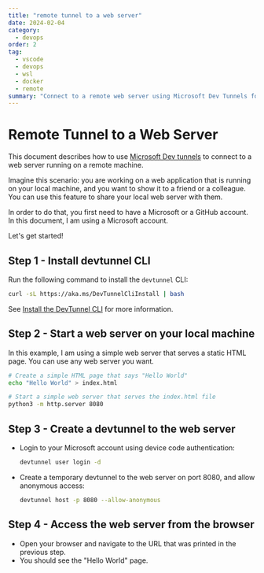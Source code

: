 ```yaml
---
title: "remote tunnel to a web server"
date: 2024-02-04
category:
  - devops
order: 2
tag:
  - vscode
  - devops
  - wsl
  - docker
  - remote
summary: "Connect to a remote web server using Microsoft Dev Tunnels for secure development access."
---
```


# Remote Tunnel to a Web Server

This document describes how to use [Microsoft Dev tunnels][dev-tunnels] to connect to a web server
running on a remote machine.

Imagine this scenario: you are working on a web application that is running on your local
machine, and you want to show it to a friend or a colleague. You can use this feature to share your
local web server with them.

In order to do that, you first need to have a Microsoft or a GitHub account. In this document, I am
using a Microsoft account.

Let's get started!

## Step 1 - Install devtunnel CLI

Run the following command to install the `devtunnel` CLI:

```bash
curl -sL https://aka.ms/DevTunnelCliInstall | bash
```

See [Install the DevTunnel CLI][install-devtunnel-cli] for more information.

## Step 2 - Start a web server on your local machine

In this example, I am using a simple web server that serves a static HTML page. You can use any web
server you want.

```bash
# Create a simple HTML page that says "Hello World"
echo "Hello World" > index.html

# Start a simple web server that serves the index.html file
python3 -m http.server 8080
```

## Step 3 - Create a devtunnel to the web server

- Login to your Microsoft account using device code authentication:

  ```bash
  devtunnel user login -d
  ```

- Create a temporary devtunnel to the web server on port 8080, and allow anonymous access:

  ```bash
  devtunnel host -p 8080 --allow-anonymous
  ```

## Step 4 - Access the web server from the browser

- Open your browser and navigate to the URL that was printed in the previous step.
- You should see the "Hello World" page.

[dev-tunnels]: https://aka.ms/devtunnels
[install-devtunnel-cli]: https://learn.microsoft.com/en-us/azure/developer/dev-tunnels/get-started?tabs=linux#install
